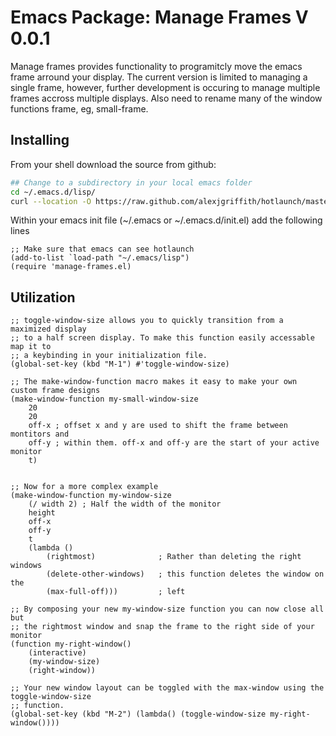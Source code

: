 # Emacs Package: Manage Frames V 0.0.1
Manage frames provides functionality to programitcly move the emacs frame arround your display. The current version is limited to managing a single frame, however, further development is occuring to manage multiple frames accross multiple displays. Also need to rename many of the window functions frame, eg, small-frame.

## Installing
From your shell download the source from github:

```bash
## Change to a subdirectory in your local emacs folder
cd ~/.emacs.d/lisp/
curl --location -O https://raw.github.com/alexjgriffith/hotlaunch/master/manage-frames.el
```

Within your emacs init file (~/.emacs or ~/.emacs.d/init.el) add the following lines

```elisp
;; Make sure that emacs can see hotlaunch
(add-to-list `load-path "~/.emacs/lisp")
(require 'manage-frames.el)
```

## Utilization
```elisp
;; toggle-window-size allows you to quickly transition from a maximized display
;; to a half screen display. To make this function easily accessable map it to
;; a keybinding in your initialization file.
(global-set-key (kbd "M-1") #'toggle-window-size)

;; The make-window-function macro makes it easy to make your own custom frame designs
(make-window-function my-small-window-size
    20
    20
    off-x ; offset x and y are used to shift the frame between montitors and 
    off-y ; within them. off-x and off-y are the start of your active monitor
    t)


;; Now for a more complex example
(make-window-function my-window-size
    (/ width 2) ; Half the width of the monitor
    height
    off-x 
    off-y
    t
    (lambda () 
        (rightmost)              ; Rather than deleting the right windows
        (delete-other-windows)   ; this function deletes the window on the
        (max-full-off)))         ; left

;; By composing your new my-window-size function you can now close all but
;; the rightmost window and snap the frame to the right side of your monitor
(function my-right-window()
    (interactive)
    (my-window-size)
    (right-window))
    
;; Your new window layout can be toggled with the max-window using the toggle-window-size
;; function.
(global-set-key (kbd "M-2") (lambda() (toggle-window-size my-right-window())))

```
